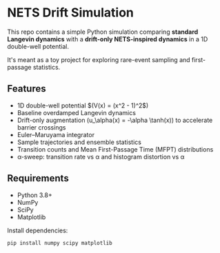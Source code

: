# NETS Drift Simulation

This repo contains a simple Python simulation comparing **standard Langevin dynamics** with a **drift-only NETS-inspired dynamics** in a 1D double-well potential.  

It's meant as a toy project for exploring rare-event sampling and first-passage statistics.  

## Features

- 1D double-well potential $\(V(x) = (x^2 - 1)^2\$)
- Baseline overdamped Langevin dynamics
- Drift-only augmentation \(u_\alpha(x) = -\alpha \tanh(x)\) to accelerate barrier crossings
- Euler–Maruyama integrator
- Sample trajectories and ensemble statistics
- Transition counts and Mean First-Passage Time (MFPT) distributions
- α-sweep: transition rate vs α and histogram distortion vs α

## Requirements

- Python 3.8+
- NumPy
- SciPy
- Matplotlib

Install dependencies:

```bash
pip install numpy scipy matplotlib
